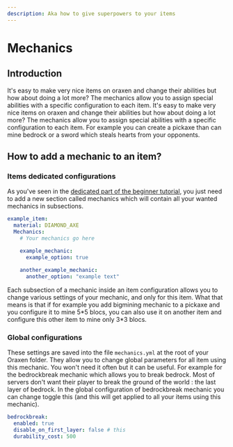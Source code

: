 ```yaml
---
description: Aka how to give superpowers to your items
---
```


# Mechanics

## Introduction

It's easy to make very nice items on oraxen and change their abilities but how about doing a lot more? The mechanics allow you to assign special abilities with a specific configuration to each item. It's easy to make very nice items on oraxen and change their abilities but how about doing a lot more? The mechanics allow you to assign special abilities with a specific configuration to each item. For example you can create a pickaxe than can mine bedrock or a sword which steals hearts from your opponents.

## How to add a mechanic to an item?

### Items dedicated configurations

As you've seen in the [dedicated part of the beginner tutorial](create-your-first-item.md#4-lets-improve-our-item-with-mechanics), you just need to add a new section called mechanics which will contain all your wanted mechanics in subsections.

```yaml
example_item:
  material: DIAMOND_AXE
  Mechanics:
    # Your mechanics go here

    example_mechanic:
      example_option: true
    
    another_example_mechanic:
      another_option: "example text"
```

Each subsection of a mechanic inside an item configuration allows you to change various settings of your mechanic, and only for this item. What that means is that if for example you add bigmining mechanic to a pickaxe and you configure it to mine 5\*5 blocs, you can also use it on another item and configure this other item to mine only 3\*3 blocs.

### Global configurations

These settings are saved into the file `mechanics.yml` at the root of your Oraxen folder. They allow you to change global parameters for all item using this mechanic. You won't need it often but it can be useful. For example for the bedrockbreak mechanic which allows you to break bedrock. Most of servers don't want their player to break the ground of the world : the last layer of bedrock. In the global configuration of bedrockbreak mechanic you can change toggle this \(and this will get applied to all your items using this mechanic\).

```yaml
bedrockbreak:
  enabled: true
  disable_on_first_layer: false # this
  durability_cost: 500
```

